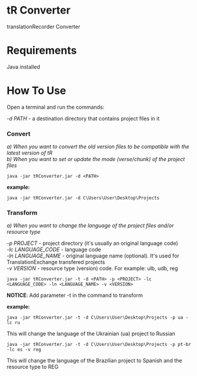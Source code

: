 # tR Converter
translationRecorder Converter

# Requirements
Java installed

# How To Use
Open a terminal and run the commands:

*-d PATH* - a destination directory that contains project files in it

### Convert
*a) When you want to convert the old version files to be compatible with the latest version of tR*  
*b) When you want to set or update the mode (verse/chunk) of the project files*

    java -jar tRConverter.jar -d <PATH>

**example:**

    java -jar tRConverter.jar -d C\Users\User\Desktop\Projects

### Transform
*a) When you want to change the language of the project files and/or resource type*

*-p PROJECT* - project directory (it's usually an original language code)  
*-lc LANGUAGE_CODE* - language code  
*-ln LANGUAGE_NAME* - original language name (optional). It's used for TranslationExchange transfered projects  
*-v VERSION* - resource type (version) code. For example: ulb, udb, reg    

    java -jar tRConverter.jar -t -d <PATH> -p <PROJECT> -lc <LANGUAGE_CODE> -ln <LANGUAGE_NAME> -v <VERSION>

**NOTICE**: Add parameter -t in the command to transform

**example:**

    java -jar tRConverter.jar -t -d C\Users\User\Desktop\Projects -p ua -lc ru
This will change the language of the Ukrainian (ua) project to Russian

    java -jar tRConverter.jar -t -d C\Users\User\Desktop\Projects -p pt-br -lc es -v reg

This will change the language of the Brazilian project to Spanish and the resource type to REG

